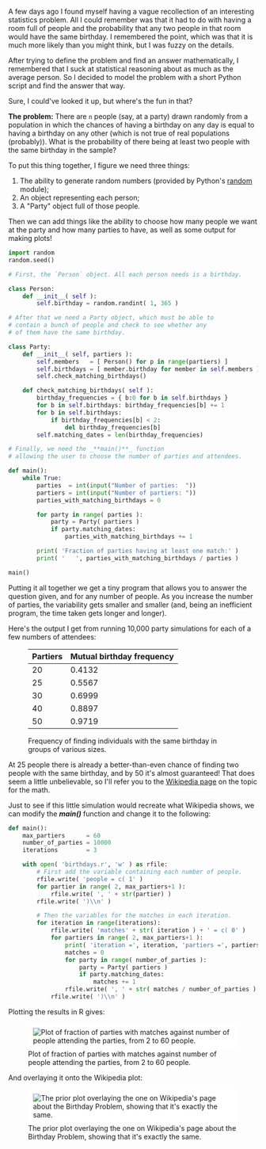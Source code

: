 A few days ago I found myself having a vague recollection of an interesting statistics problem. All I could remember was that it had to do with having a room full of people and the probability that any two people in that room would have the same birthday. I remembered the point, which was that it is much more likely than you might think, but I was fuzzy on the details.

After trying to define the problem and find an answer mathematically, I remembered that I suck at statistical reasoning about as much as the average person. So I decided to model the problem with a short Python script and find the answer that way.

Sure, I could've looked it up, but where's the fun in that?

**The problem:** There are `n` people (say, at a party) drawn randomly from a population in which the chances of having a birthday on any day is equal to having a birthday on any other (which is not true of real populations (probably)). What is the probability of there being at least two people with the same birthday in the sample?

To put this thing together, I figure we need three things:

1.  The ability to generate random numbers (provided by Python's [random](https://docs.python.org/py3k/library/random.html) module);
2.  An object representing each person;
3.  A "Party" object full of those people.

Then we can add things like the ability to choose how many people we want at the party and how many parties to have, as well as some output for making plots!

```python
import random
random.seed()

# First, the `Person` object. All each person needs is a birthday.

class Person:
    def __init__( self ):
        self.birthday = random.randint( 1, 365 )

# After that we need a Party object, which must be able to
# contain a bunch of people and check to see whether any
# of them have the same birthday.

class Party:
    def __init__( self, partiers ):
        self.members   = [ Person() for p in range(partiers) ]
        self.birthdays = [ member.birthday for member in self.members ]
        self.check_matching_birthdays()

    def check_matching_birthdays( self ):
        birthday_frequencies = { b:0 for b in self.birthdays }
        for b in self.birthdays: birthday_frequencies[b] += 1
        for b in self.birthdays:
            if birthday_frequencies[b] < 2:
                del birthday_frequencies[b]
        self.matching_dates = len(birthday_frequencies)

# Finally, we need the _**main()**_ function
# allowing the user to choose the number of parties and attendees.

def main():
    while True:
        parties  = int(input("Number of parties:  "))
        partiers = int(input("Number of partiers: "))
        parties_with_matching_birthdays = 0

        for party in range( parties ):
            party = Party( partiers )
            if party.matching_dates:
                parties_with_matching_birthdays += 1

        print( 'Fraction of parties having at least one match:' )
        print( '   ', parties_with_matching_birthdays / parties )

main()
```

Putting it all together we get a tiny program that allows you to answer the question given, and for any number of people. As you increase the number of parties, the variability gets smaller and smaller (and, being an inefficient program, the time taken gets longer and longer).

Here's the output I get from running 10,000 party simulations for each of a few numbers of attendees:

<figure>

| Partiers | Mutual birthday frequency |
| -------- | ------------------------- |
| 20       | 0.4132                    |
| 25       | 0.5567                    |
| 30       | 0.6999                    |
| 40       | 0.8897                    |
| 50       | 0.9719                    |

<figcaption>

Frequency of finding individuals with the same birthday in groups of various sizes.

</figcaption>

</figure>

At 25 people there is already a better-than-even chance of finding two people with the same birthday, and by 50 it's almost guaranteed! That does seem a little unbelievable, so I'll refer you to the [Wikipedia page](https://en.wikipedia.org/wiki/Birthday_problem) on the topic for the math.

Just to see if this little simulation would recreate what Wikipedia shows, we can modify the _**main()**_ function and change it to the following:

```python
def main():
    max_partiers      = 60
    number_of_parties = 10000
    iterations        = 3

    with open( 'birthdays.r', 'w' ) as rfile:
        # First add the variable containing each number of people.
        rfile.write( 'people = c( 1' )
        for partier in range( 2, max_partiers+1 ):
            rfile.write( ', ' + str(partier) )
        rfile.write( ')\\n' )

        # Then the variables for the matches in each iteration.
        for iteration in range(iterations):
            rfile.write( 'matches' + str( iteration ) + ' = c( 0' )
            for partiers in range( 2, max_partiers+1 ):
                print( 'iteration =', iteration, 'partiers =', partiers )
                matches = 0
                for party in range( number_of_parties ):
                    party = Party( partiers )
                    if party.matching_dates:
                        matches += 1
                rfile.write( ', ' + str( matches / number_of_parties ) )
            rfile.write( ')\\n' )
```

Plotting the results in R gives:

<figure>

<span style="background-color: white; display:inline-block; padding: 10px;">
<img alt="Plot of fraction of parties with matches against number of people attending the parties, from 2 to 60 people." src="https://lh4.googleusercontent.com/-Ywy76A3glPE/Th5wTWd0XSI/AAAAAAAAAds/aKd6gmTfXSU/g527.png"/>
</span>

<figcaption> Plot of fraction of parties with matches against number of people attending the parties, from 2 to 60 people.</figcaption>

</figure>

And overlaying it onto the Wikipedia plot:

<figure>

<span style="background-color: white; display:inline-block; padding: 10px;">
<img alt="The prior plot overlaying the one on Wikipedia's page about the Birthday Problem, showing that it's exactly the same." src="https://lh5.googleusercontent.com/-wZTS4CgBrWI/Th5vYRjJnHI/AAAAAAAAAbY/-M0mK_YC2VA/g7391.png"/>
</span>

<figcaption> The prior plot overlaying the one on Wikipedia's page about the Birthday Problem, showing that it's exactly the same.</figcaption>

</figure>
